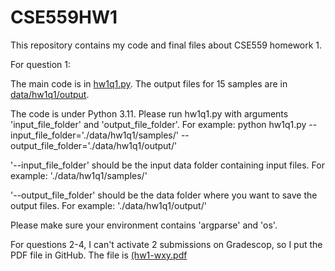 # CSE559HW1
This repository contains my code and final files about CSE559 homework 1.


For question 1: 

The main code is in [hw1q1.py](cse559code/hw1q1.py). The output files for 15 samples are in [data/hw1q1/output](cse559code/data/hw1q1/output).

The code is under Python 3.11. Please run hw1q1.py with arguments 'input_file_folder' and 'output_file_folder'. For example: python hw1q1.py --input_file_folder='./data/hw1q1/samples/' --output_file_folder='./data/hw1q1/output/'

'--input_file_folder' should be the input data folder containing input files. For example: './data/hw1q1/samples/'

'--output_file_folder' should be the data folder where you want to save the output files. For example: './data/hw1q1/output/'

Please make sure your environment contains 'argparse' and 'os'.


For questions 2-4, I can't activate 2 submissions on Gradescop, so I put the PDF file in GitHub. The file is [(hw1-wxy.pdf](hw1-wxy.pdf)
